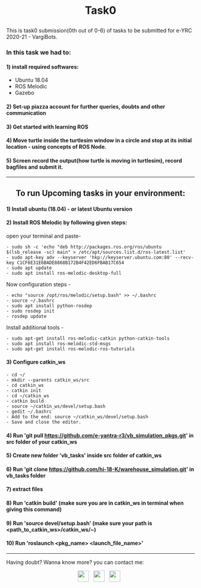 # <p align='center'> Task0 </p>

This is task0 submission(0th out of 0-6) of tasks to be submitted for e-YRC 2020-21 - VargiBots.

### In this task we had to:
#### 1) install required softwares: 
- Ubuntu 18.04
- ROS Melodic
- Gazebo

#### 2) Set-up piazza account for further queries, doubts and other communication
#### 3) Get started with learning ROS
#### 4) Move turtle inside the turtlesim window in a circle and stop at its initial location - using concepts of ROS Node.
#### 5) Screen record the output(how turtle is moving in turtlesim), record bagfiles and submit it.

--------------


## <p align='center'> To run Upcoming tasks in your environment: </p>

#### 1) Install ubuntu (18.04) - or latest Ubuntu version
#### 2) Install ROS Melodic by following given steps:

open your terminal and paste- 

    - sudo sh -c 'echo "deb http://packages.ros.org/ros/ubuntu $(lsb_release -sc) main" > /etc/apt/sources.list.d/ros-latest.list'
    - sudo apt-key adv --keyserver 'hkp://keyserver.ubuntu.com:80' --recv-key C1CF6E31E6BADE8868B172B4F42ED6FBAB17C654
    - sudo apt update
    - sudo apt install ros-melodic-desktop-full
  
 Now configuration steps -
 
    - echo "source /opt/ros/melodic/setup.bash" >> ~/.bashrc
    - source ~/.bashrc
    - sudo apt install python-rosdep
    - sudo rosdep init
    - rosdep update
   
Install additional tools -

    - sudo apt-get install ros-melodic-catkin python-catkin-tools
    - sudo apt install ros-melodic-std-msgs
    - sudo apt-get install ros-melodic-ros-tutorials

#### 3) Configure catkin_ws
    - cd ~/
    - mkdir --parents catkin_ws/src
    - cd catkin_ws
    - catkin init
    - cd ~/catkin_ws
    - catkin build
    - source ~/catkin_ws/devel/setup.bash
    - gedit ~/.bashrc
    - Add to the end: source ~/catkin_ws/devel/setup.bash
    - Save and close the editor.
    


#### 4) Run 'git pull https://github.com/e-yantra-r3/vb_simulation_pkgs.git' in src folder of your catkin_ws
#### 5) Create new folder 'vb_tasks' inside src folder of catkin_ws
#### 6) Run 'git clone https://github.com/hi-18-K/warehouse_simulation.git' in vb_tasks folder
#### 7) extract files
#### 8) Run 'catkin build' (make sure you are in catkin_ws in terminal when giving this command)
#### 9) Run 'source devel/setup.bash' (make sure your path is <path_to_catkin_ws>/catkin_ws/~)
#### 10) Run 'roslaunch <pkg_name> <launch_file_name>'

----------------

Having doubt? Wanna know more? you can contact me: 

<p align='center'>  
<a href="https://www.linkedin.com/in/khushiagarwal/" target="_blank"><img height="30" src="https://raw.githubusercontent.com/peterthehan/peterthehan/master/assets/linkedin.svg?raw=true"></a>&nbsp;&nbsp;
<a href="https://www.instagram.com/khushiagarwal846/" target="_blank"><img height="30" src="https://media.giphy.com/media/SwyH7oWi2vhkOjCwiJ/giphy.gif?raw=true"></a>&nbsp;&nbsp;
<a href="https://www.facebook.com/profile.php?id=100055184105814" target="_blank"><img height="30" src="https://raw.githubusercontent.com/peterthehan/peterthehan/master/assets/facebook.svg?raw=true"></a>&nbsp;&nbsp;
</p>

